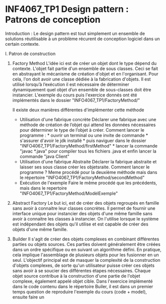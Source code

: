 # INF4067_TP1 Design pattern : Patrons de conception
Introduction : 
Le design pattern est tout simplement un ensemble de solutions réutilisable à un problème récurent de conception 
logiciel dans un certain contexte.

I. Patron de construction
  1. Factory Method
     L'idée ici est de créer un objet dont le type dépend du contexte. L'objet fait partie d'un ensemble de sous classes.
     Ceci se fait en abstrayant le mécanisme de création d'objet et en l'organisant. Pour cela, l'on doit avoir une classe
     dédiée à la fabrication d'objets. Il est utilisé lorsqu’à l’exécution il est nécessaire de déterminer dynamiquement
     quel objet d’un ensemble de sous-classes doit être instancier.
     L'exemple du cours puis l'exercice donnés ont été implémentés dans le dossier "INFO4067_TP1/FactoryMethod/"

     Il existe deux manières différentes d'implémenter cette méthode
     - Utilisation d'une fabrique concrète
       Déclarer une fabrique avec une méthode de création de l’objet qui attend les données nécessaires pour déterminer le
       type de l’objet à créer.
       Comment lancer le programme :
           * ouvrir un terminal ou une invite de commande
           * s'assurer d'avoir le jdk installé
           * puis naviguer dans le dossier "INFO4067_TP1/FactoryMethod/firstMethod"
           * lancer la commande "javac *.java" pour compiler tous les fichiers .java et enfin lancer la commande "java Client"
     - Utilisation d'une fabrique Abstraite
       Déclarer la fabrique abstraite et laisser ses sous classe créer les objetsraite.
       Comment lancer le programme ?
                Meme procédé pour la deuxième méthode mais dans le répertoire "INFO4067_TP1/FactoryMethod/secondMethod"
      - Exécution de l'exemple
        Faire le même procédé que les précédents, mais dans le repertoire "INFO4067_TP1/FactoryMethod/ModèlExemple"
  
  2. Abstract Factory
     Le but ici, est de créer des objets regroupés en famille sans avoir à connaitre leur classes concrètes. Il permet
     de fournir une interface unique pour instancier des objets d'une même famille sans avoir à connaitre les classes à instancier.
     On l'utilise lorsque le système est indépendant des objets qu'il utilise et est capable de créer des objets d'une même famille.
      

  
  4. Builder
     Il s'agit de créer des objets complexes en combinant différentes parties ou objets sources. Ces parties doivent généralement être créées dans un ordre spécifique ou en suivant un algorithme défini. En pratique, cela implique l'assemblage de plusieurs objets pour les fusionner en un seul. L'objectif principal est de masquer la complexité de la construction d'objets complexes, de sorte qu'un utilisateur puisse créer ces objets sans avoir à se soucier des différentes étapes nécessaires. Chaque objet source contribue à la construction d'une partie de l'objet complexe, également appelé objet cible.
     Dans l'exercice implémenté dans le code contenu dans le répertoire Builer, il est dans un premier temps question
     de reproduire l'exemple du cours (code + model), ensuite faire un  
     
     
      
 
